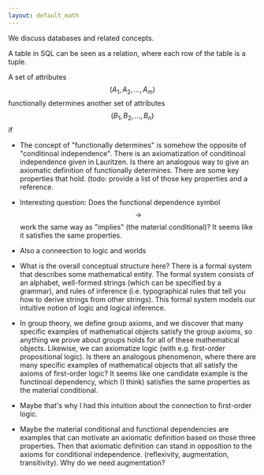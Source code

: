 ```yaml
--- 
layout: default_math
--- 
```


We discuss databases and related concepts.  

A table in SQL can be seen as a relation, where each row of the table is a tuple.  

A set of attributes $$(A_1, A_2, \ldots, A_m) $$ functionally determines another set of attributes $$(B_1, B_2, \ldots, B_n)$$ if 

* The concept of "functionally determines" is somehow the opposite of "conditinoal independence".  There is an axiomatization of conditinoal independence given in Lauritzen. Is there an analogous way to give an axiomatic definition of functionally determines. There are some key properties that hold. (todo: provide a list of those key properties and a reference.


* Interesting question: Does the functional dependence symbol $$\rightarrow$$ work the same way as "implies" (the material conditional)?  It seems like it satisfies the same properties.  

* Also a conneection to logic and worlds



* What is the overall conceptual structure here?  There is a formal system that describes some mathematical entity. The formal system consists of an alphabet, well-formed strings (which can be specified by a grammar), and rules of inference (i.e. typographical rules that tell you how to derive strings from other strings). This formal system models our intuitive notion of logic and logical inference.

* In group theory, we define group axioms, and we discover that many specific examples of mathematical objects satisfy the group axioms, so anything we prove about groups holds for all of these mathematical objects.  Likewise, we can axiomatize logic (with e.g. first-order propositional logic). Is there an analogous phenomenon, where there are many specific examples of mathematical objects that all satisfy the axioms of first-order logic?  It seems like one candidate example is the functinoal dependency, which (I think) satisfies the same properties as the material conditional.

* Maybe that's why I had this intuition about the connection to first-order logic.

* Maybe the material conditional and functional dependencies are examples that can motivate an axiomatic definition based on those three properties.  Then that axiomatic definition can stand in opposition to the axioms for conditional independence.  (reflexivity, augmentation, transitivity). Why do we need augmentation?  
